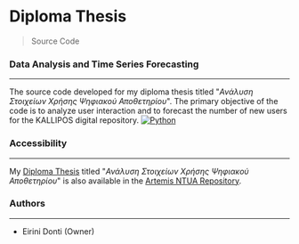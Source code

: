 # Diploma Thesis
> Source Code

### Data Analysis and Time Series Forecasting
---
The source code developed for my diploma thesis titled "*Ανάλυση Στοιχείων Χρήσης Ψηφιακού Αποθετηρίου*". The primary objective of the code is to analyze user interaction and to forecast the number of new users for the KALLIPOS digital repository. [![Python](https://img.shields.io/badge/-Python-3776AB?logo=python&logoColor=white)](https://www.python.org/)

### Accessibility
---
My [Diploma Thesis](http://artemis.cslab.ece.ntua.gr:8080/jspui/bitstream/123456789/19295/1/Diploma_Thesis_Eirini_Donti.pdf) titled "*Ανάλυση Στοιχείων Χρήσης Ψηφιακού Αποθετηρίου*" is also available in the [Artemis NTUA Repository](http://artemis.cslab.ece.ntua.gr:8080/jspui/handle/123456789/19295).

### Authors
---

- Eirini Donti (Owner)
<!-- ### License
--- -->
